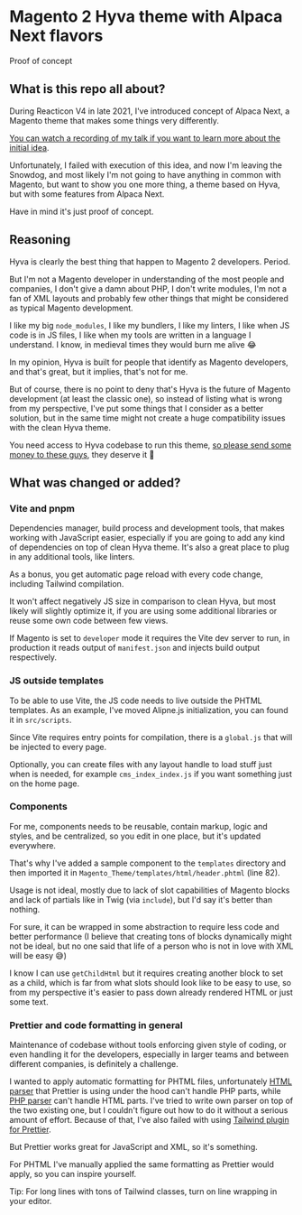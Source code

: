 # Magento 2 Hyva theme with Alpaca Next flavors
Proof of concept
## What is this repo all about?
During Reacticon V4 in late 2021, I've introduced concept of Alpaca Next, a Magento theme that makes some things very differently.

[You can watch a recording of my talk if you want to learn more about the initial idea](https://www.youtube.com/watch?v=5cSNr3LYgY4).

Unfortunately, I failed with execution of this idea, and now I'm leaving the Snowdog, and most likely I'm not going to have anything in common with Magento, but want to show you one more thing, a theme based on Hyva, but with some features from Alpaca Next.

Have in mind it's just proof of concept.

## Reasoning
Hyva is clearly the best thing that happen to Magento 2 developers. Period.

But I'm not a Magento developer in understanding of the most people and companies, I don't give a damn about PHP, I don't write modules, I'm not a fan of XML layouts and probably few other things that might be considered as typical Magento development.

I like my big `node_modules`, I like my bundlers, I like my linters, I like when JS code is in JS files, I like when my tools are written in a language I understand. I know, in medieval times they would burn me alive 😂

In my opinion, Hyva is built for people that identify as Magento developers, and that's great, but it implies, that's not for me.

But of course, there is no point to deny that's Hyva is the future of Magento development (at least the classic one), so instead of listing what is wrong from my perspective, I've put some things that I consider as a better solution, but in the same time might not create a huge compatibility issues with the clean Hyva theme.

You need access to Hyva codebase to run this theme, [so please send some money to these guys](https://hyva.io/hyva-themes-license.html), they deserve it 💸

## What was changed or added?
### Vite and pnpm
Dependencies manager, build process and development tools, that makes working with JavaScript easier, especially if you are going to add any kind of dependencies on top of clean Hyva theme. It's also a great place to plug in any additional tools, like linters.

As a bonus, you get automatic page reload with every code change, including Tailwind compilation.

It won't affect negatively JS size in comparison to clean Hyva, but most likely will slightly optimize it, if you are using some additional libraries or reuse some own code between few views.

If Magento is set to `developer` mode it requires the Vite dev server to run, in production it reads output of `manifest.json` and injects build output respectively.

### JS outside templates
To be able to use Vite, the JS code needs to live outside the PHTML templates. As an example, I've moved Alipne.js initialization, you can found it in `src/scripts`.

Since Vite requires entry points for compilation, there is a `global.js` that will be injected to every page.

Optionally, you can create files with any layout handle to load stuff just when is needed, for example `cms_index_index.js` if you want something just on the home page.

### Components
For me, components needs to be reusable, contain markup, logic and styles, and be centralized, so you edit in one place, but it's updated everywhere.

That's why I've added a sample component to the `templates` directory and then imported it in `Magento_Theme/templates/html/header.phtml` (line 82).

Usage is not ideal, mostly due to lack of slot capabilities of Magento blocks and lack of partials like in Twig (via `include`), but I'd say it's better than nothing.

For sure, it can be wrapped in some abstraction to require less code and better performance (I believe that creating tons of blocks dynamically might not be ideal, but no one said that life of a person who is not in love with XML will be easy 😅)

I know I can use `getChildHtml` but it requires creating another block to set as a child, which is far from what slots should look like to be easy to use, so from my perspective it's easier to pass down already rendered HTML or just some text.

### Prettier and code formatting in general
Maintenance of codebase without tools enforcing given style of coding, or even handling it for the developers, especially in larger teams and between different companies, is definitely a challenge.

I wanted to apply automatic formatting for PHTML files, unfortunately [HTML parser](https://www.npmjs.com/package/angular-html-parser) that Prettier is using under the hood can't handle PHP parts, while [PHP parser](https://github.com/prettier/plugin-php) can't handle HTML parts. I've tried to write own parser on top of the two existing one, but I couldn't figure out how to do it without a serious amount of effort. Because of that, I've also failed with using [Tailwind plugin for Prettier](https://github.com/tailwindlabs/prettier-plugin-tailwindcss).

But Prettier works great for JavaScript and XML, so it's something.

For PHTML I've manually applied the same formatting as Prettier would apply, so you can inspire yourself.

Tip: For long lines with tons of Tailwind classes, turn on line wrapping in your editor.
